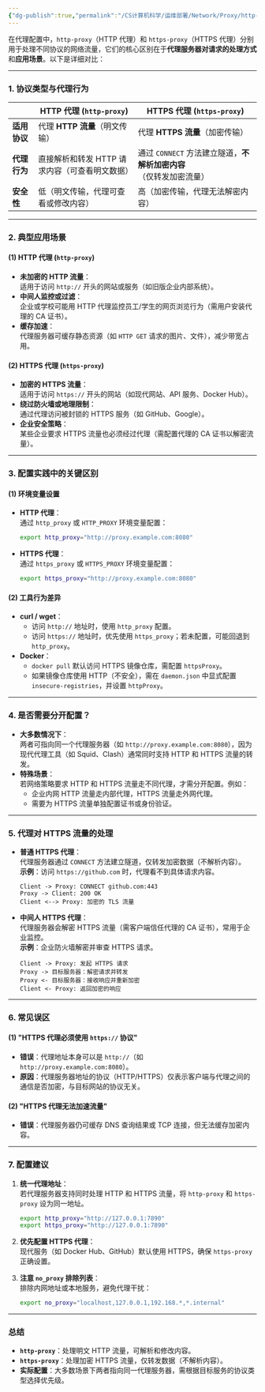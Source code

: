 ```yaml
---
{"dg-publish":true,"permalink":"/CS计算机科学/运维部署/Network/Proxy/http-proxy 和 https-proxy 的区别/","noteIcon":"","created":"2025-07-31T10:00:11.100+08:00","updated":"2025-01-30T22:24:26.000+08:00"}
---
```



在代理配置中，`http-proxy`（HTTP 代理）和 `https-proxy`（HTTPS 代理）分别用于处理不同协议的网络流量，它们的核心区别在于**代理服务器对请求的处理方式**和**应用场景**。以下是详细对比：

---
### **1. 协议类型与代理行为**

|                | **HTTP 代理 (`http-proxy`)**                  | **HTTPS 代理 (`https-proxy`)**                |
|----------------|-----------------------------------------------|-----------------------------------------------|
| **适用协议**   | 代理 **HTTP 流量**（明文传输）                | 代理 **HTTPS 流量**（加密传输）               |
| **代理行为**   | 直接解析和转发 HTTP 请求内容（可查看明文数据）| 通过 `CONNECT` 方法建立隧道，**不解析加密内容**（仅转发加密流量） |
| **安全性**     | 低（明文传输，代理可查看或修改内容）          | 高（加密传输，代理无法解密内容）              |

---

### **2. 典型应用场景**
#### **(1) HTTP 代理 (`http-proxy`)**
- **未加密的 HTTP 流量**：  
  适用于访问 `http://` 开头的网站或服务（如旧版企业内部系统）。
- **中间人监控或过滤**：  
  企业或学校可能用 HTTP 代理监控员工/学生的网页浏览行为（需用户安装代理的 CA 证书）。
- **缓存加速**：  
  代理服务器可缓存静态资源（如 `HTTP GET` 请求的图片、文件），减少带宽占用。

#### **(2) HTTPS 代理 (`https-proxy`)**
- **加密的 HTTPS 流量**：  
  适用于访问 `https://` 开头的网站（如现代网站、API 服务、Docker Hub）。
- **绕过防火墙或地理限制**：  
  通过代理访问被封锁的 HTTPS 服务（如 GitHub、Google）。
- **企业安全策略**：  
  某些企业要求 HTTPS 流量也必须经过代理（需配置代理的 CA 证书以解密流量）。

---

### **3. 配置实践中的关键区别**
#### **(1) 环境变量设置**
- **HTTP 代理**：  
  通过 `http_proxy` 或 `HTTP_PROXY` 环境变量配置：
  ```bash
  export http_proxy="http://proxy.example.com:8080"
  ```
- **HTTPS 代理**：  
  通过 `https_proxy` 或 `HTTPS_PROXY` 环境变量配置：
  ```bash
  export https_proxy="http://proxy.example.com:8080"
  ```

#### **(2) 工具行为差异**
- **curl / wget**：  
  - 访问 `http://` 地址时，使用 `http_proxy` 配置。  
  - 访问 `https://` 地址时，优先使用 `https_proxy`；若未配置，可能回退到 `http_proxy`。
- **Docker**：  
  - `docker pull` 默认访问 HTTPS 镜像仓库，需配置 `httpsProxy`。  
  - 如果镜像仓库使用 HTTP（不安全），需在 `daemon.json` 中显式配置 `insecure-registries`，并设置 `httpProxy`。

---

### **4. 是否需要分开配置？**
- **大多数情况下**：  
  两者可指向同一个代理服务器（如 `http://proxy.example.com:8080`），因为现代代理工具（如 Squid、Clash）通常同时支持 HTTP 和 HTTPS 流量的转发。
- **特殊场景**：  
  若网络策略要求 HTTP 和 HTTPS 流量走不同代理，才需分开配置。例如：
  - 企业内网 HTTP 流量走内部代理，HTTPS 流量走外网代理。
  - 需要为 HTTPS 流量单独配置证书或身份验证。

---

### **5. 代理对 HTTPS 流量的处理**
- **普通 HTTPS 代理**：  
  代理服务器通过 `CONNECT` 方法建立隧道，仅转发加密数据（不解析内容）。  
  **示例**：访问 `https://github.com` 时，代理看不到具体请求内容。
  ```plaintext
  Client -> Proxy: CONNECT github.com:443
  Proxy -> Client: 200 OK
  Client <--> Proxy: 加密的 TLS 流量
  ```

- **中间人 HTTPS 代理**：  
  代理服务器会解密 HTTPS 流量（需客户端信任代理的 CA 证书），常用于企业监控。  
  **示例**：企业防火墙解密并审查 HTTPS 请求。
  ```plaintext
  Client -> Proxy: 发起 HTTPS 请求
  Proxy -> 目标服务器：解密请求并转发
  Proxy <- 目标服务器：接收响应并重新加密
  Client <- Proxy: 返回加密的响应
  ```

---

### **6. 常见误区**
#### **(1) "HTTPS 代理必须使用 `https://` 协议"**
- **错误**：代理地址本身可以是 `http://`（如 `http://proxy.example.com:8080`）。  
- **原因**：代理服务器地址的协议（HTTP/HTTPS）仅表示客户端与代理之间的通信是否加密，与目标网站的协议无关。

#### **(2) "HTTPS 代理无法加速流量"**
- **错误**：代理服务器仍可缓存 DNS 查询结果或 TCP 连接，但无法缓存加密内容。

---

### **7. 配置建议**
1. **统一代理地址**：  
   若代理服务器支持同时处理 HTTP 和 HTTPS 流量，将 `http-proxy` 和 `https-proxy` 设为同一地址。
   ```bash
   export http_proxy="http://127.0.0.1:7890"
   export https_proxy="http://127.0.0.1:7890"
   ```

2. **优先配置 HTTPS 代理**：  
   现代服务（如 Docker Hub、GitHub）默认使用 HTTPS，确保 `https-proxy` 正确设置。

3. **注意 `no_proxy` 排除列表**：  
   排除内网地址或本地服务，避免代理干扰：
   ```bash
   export no_proxy="localhost,127.0.0.1,192.168.*,*.internal"
   ```

---

### **总结**
- **`http-proxy`**：处理明文 HTTP 流量，可解析和修改内容。
- **`https-proxy`**：处理加密 HTTPS 流量，仅转发数据（不解析内容）。
- **实际配置**：大多数场景下两者指向同一代理服务器，需根据目标服务的协议类型选择优先级。
